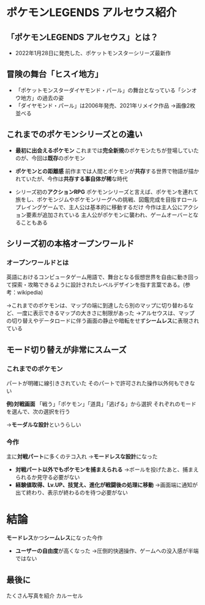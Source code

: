 # ポケモンLEGENDS アルセウス紹介

## 「ポケモンLEGENDS アルセウス」とは？
* 2022年1月28日に発売した、ポケットモンスターシリーズ最新作

## 冒険の舞台「ヒスイ地方」
* 「ポケットモンスターダイヤモンド・パール」の舞台となっている「シンオウ地方」の過去の姿
* 「ダイヤモンド・パール」は2006年発売、2021年リメイク作品
→画像2枚並べる

## これまでのポケモンシリーズとの違い

* **最初に出会えるポケモン**
これまでは**完全新規**のポケモンたちが登場していたのが、今回は**既存**のポケモン

* **ポケモンとの距離感**
前作までは人間とポケモンが**共存**する世界で物語が描かれていたが、今作は**共存する事自体が稀**な時代

* シリーズ初の**アクションRPG**
ポケモンシリーズと言えば、ポケモンを連れて旅をし、ポケモンジムやポケモンリーグへの挑戦、図鑑完成を目指すロールプレイングゲームで、主人公は基本的に移動するだけ
今作は主人公にアクション要素が追加されている
主人公がポケモンに襲われ、ゲームオーバーとなることもある

## シリーズ初の本格オープンワールド
### オープンワールドとは
英語におけるコンピュータゲーム用語で、舞台となる仮想世界を自由に動き回って探索・攻略できるように設計されたレベルデザインを指す言葉である。(参考：wikipedia)

→これまでのポケモンは、マップの端に到達したら別のマップに切り替わるなど、一度に表示できるマップの大きさに制限があった
→アルセウスは、マップの切り替えやデータロードに伴う画面の静止や暗転をせず**シームレス**に表現されている

## モード切り替えが非常にスムーズ

### これまでのポケモン
パートが明確に線引きされていた
そのパートで許可された操作以外何もできない

**例)対戦画面**
「戦う」「ポケモン」「道具」「逃げる」から選択
それぞれのモードを選んで、次の選択を行う

→**モーダルな設計**というらしい

### 今作
主に**対戦パート**に多くのテコ入れ
→**モードレスな設計**になった

* **対戦パート以外でもポケモンを捕まえられる**
→ボールを投げたあと、捕まえられるか見守る必要がない
* **経験値取得、Lv.UP、技覚え、進化が戦闘後の処理に移動**
→画面端に通知が出て終わり、表示が終わるのを待つ必要がない

# 結論
**モードレス**かつ**シームレス**になった今作
* **ユーザーの自由度**が高くなった
→圧倒的快適操作、ゲームへの没入感が半端ではない

## 最後に
たくさん写真を紹介
カルーセル